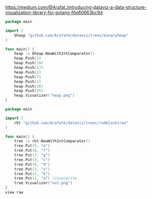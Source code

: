 https://medium.com/@Arafat./introducing-dataviz-a-data-structure-visualization-library-for-golang-f6e60663bc9d

```go
package main

import (
	bheap "github.com/Arafatk/dataviz/trees/binaryheap"
)

func main() {
	heap := bheap.NewWithIntComparator()
	heap.Push(3)
	heap.Push(19)
	heap.Push(17)
	heap.Push(2)
	heap.Push(7)
	heap.Push(1)
	heap.Push(26)
	heap.Push(35)
	heap.Visualizer("heap.png")
}

package main

import (
	rbt "github.com/Arafatk/dataviz/trees/redblacktree"
)

func main() {
	tree := rbt.NewWithIntComparator()
	tree.Put(5, "e")
	tree.Put(6, "f")
	tree.Put(7, "g")
	tree.Put(3, "c")
	tree.Put(4, "d")
	tree.Put(1, "x")
	tree.Put(2, "b")
	tree.Put(1, "a") //overwrite
	tree.Visualizer("out.png")
}
view raw
```